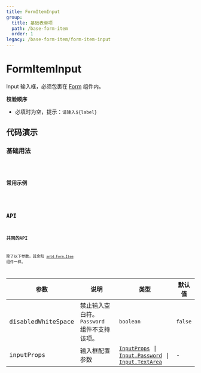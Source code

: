 ```yaml
---
title: FormItemInput
group:
  title: 基础表单项
  path: /base-form-item
  order: 1
legacy: /base-form-item/form-item-input
---
```


# FormItemInput

Input 输入框，必须包裹在 [Form](https://ant-design.gitee.io/components/form-cn/) 组件内。

**校验顺序**

- 必填时为空，提示：`请输入${label}`

## 代码演示

### 基础用法

<code src="./demos/Demo1.tsx" />

### 常用示例

<code src="./demos/Demo2.tsx" />

## API

### 共同的API

除了以下参数，其余和 [`antd Form.Item`](https://ant-design.gitee.io/components/form-cn/#Form.Item) 组件一样。

参数 | 说明 | 类型 | 默认值 |
------------- | ------------- | ------------- | ------------- |
disabledWhiteSpace | 禁止输入空白符。`Password` 组件不支持该项。 | `boolean` | `false` |
inputProps  | 输入框配置参数 | [`InputProps`](https://ant-design.gitee.io/components/input-cn/#Input) \| [`Input.Password`](https://ant-design.gitee.io/components/input-cn/#Input.Password) \| [`Input.TextArea`](https://ant-design.gitee.io/components/input-cn/#Input.TextArea) | - |
